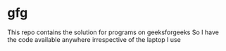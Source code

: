 # gfg

This repo contains the solution for programs on geeksforgeeks
So I have the code available anywhere irrespective of the laptop I use
